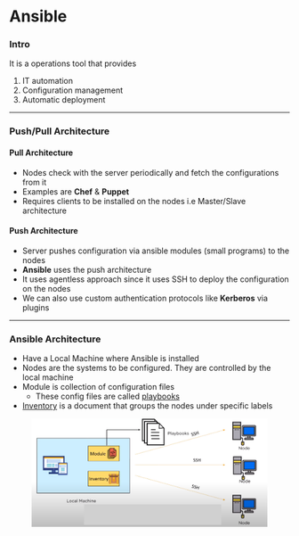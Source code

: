 # Ansible

### Intro

It is a operations tool that provides

1. IT automation
2. Configuration management
3. Automatic deployment

***

### Push/Pull Architecture

#### Pull Architecture

* Nodes check with the server periodically and fetch the configurations from it
* Examples are **Chef** & **Puppet**
* Requires clients to be installed on the nodes i.e Master/Slave architecture

#### Push Architecture

* Server pushes configuration via ansible modules (small programs) to the nodes
* **Ansible** uses the push architecture
* It uses agentless approach since it uses SSH to deploy the configuration on the nodes
* We can also use custom authentication protocols like **Kerberos** via plugins

***

### Ansible Architecture

* Have a Local Machine where Ansible is installed
* Nodes are the systems to be configured. They are controlled by the local machine
* Module is collection of configuration files
  * These config files are called [playbooks](1.-playbooks.md)
* [Inventory](3.-inventory.md) is a document that groups the nodes under specific labels

<figure><img src="../../../.gitbook/assets/image (108).png" alt=""><figcaption></figcaption></figure>
